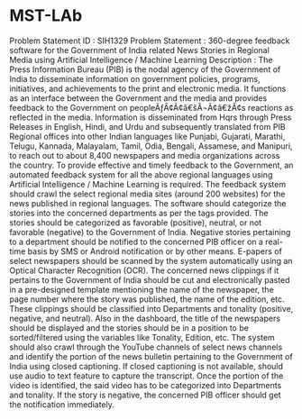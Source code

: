 # MST-LAb

Problem Statement ID : SIH1329
Problem Statement : 360-degree feedback software for the Government of India related News Stories in Regional Media using Artificial Intelligence / Machine Learning
Description :
The Press Information Bureau (PIB) is the nodal agency of the Government of India to disseminate information on government policies, programs, initiatives, and achievements to the print and electronic media. It functions as an interface between the Government and the media and provides feedback to the Government on peopleÃƒÂ¢Ã¢â€šÂ¬Ã¢â€žÂ¢s reactions as reflected in the media. Information is disseminated from Hqrs through Press Releases in English, Hindi, and Urdu and subsequently translated from PIB Regional offices into other Indian languages like Punjabi, Gujarati, Marathi, Telugu, Kannada, Malayalam, Tamil, Odia, Bengali, Assamese, and Manipuri, to reach out to about 8,400 newspapers and media organizations across the country. To provide effective and timely feedback to the Government, an automated feedback system for all the above regional languages using Artificial Intelligence / Machine Learning is required. The feedback system should crawl the select regional media sites (around 200 websites) for the news published in regional languages. The software should categorize the stories into the concerned departments as per the tags provided. The stories should be categorized as favorable (positive), neutral, or not favorable (negative) to the Government of India. Negative stories pertaining to a department should be notified to the concerned PIB officer on a real-time basis by SMS or Android notification or by other means. E-papers of select newspapers should be scanned by the system automatically using an Optical Character Recognition (OCR). The concerned news clippings if it pertains to the Government of India should be cut and electronically pasted in a pre-designed template mentioning the name of the newspaper, the page number where the story was published, the name of the edition, etc. These clippings should be classified into Departments and tonality (positive, negative, and neutral). Also in the dashboard, the title of the newspapers should be displayed and the stories should be in a position to be sorted/filtered using the variables like Tonality, Edition, etc. The system should also crawl through the YouTube channels of select news channels and identify the portion of the news bulletin pertaining to the Government of India using closed captioning. If closed captioning is not available, should use audio to text feature to capture the transcript. Once the portion of the video is identified, the said video has to be categorized into Departments and tonality. If the story is negative, the concerned PIB officer should get the notification immediately.
